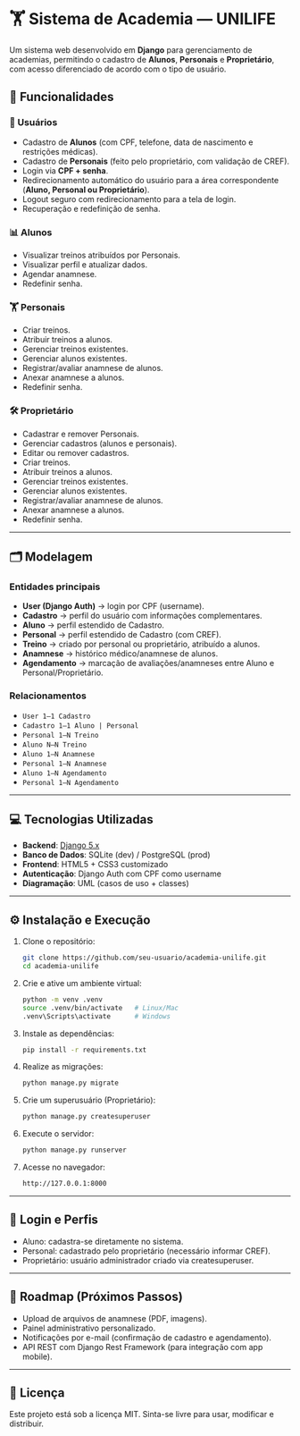 # 🏋️ Sistema de Academia — UNILIFE

Um sistema web desenvolvido em **Django** para gerenciamento de academias, permitindo o cadastro de **Alunos**, **Personais** e **Proprietário**, com acesso diferenciado de acordo com o tipo de usuário.

## 🚀 Funcionalidades

### 👥 Usuários
- Cadastro de **Alunos** (com CPF, telefone, data de nascimento e restrições médicas).
- Cadastro de **Personais** (feito pelo proprietário, com validação de CREF).
- Login via **CPF + senha**.
- Redirecionamento automático do usuário para a área correspondente (**Aluno, Personal ou Proprietário**).
- Logout seguro com redirecionamento para a tela de login.
- Recuperação e redefinição de senha.

### 📊 Alunos
- Visualizar treinos atribuídos por Personais.
- Visualizar perfil e atualizar dados.
- Agendar anamnese.
- Redefinir senha.

### 🏋️ Personais
- Criar treinos.
- Atribuir treinos a alunos.
- Gerenciar treinos existentes.
- Gerenciar alunos existentes.
- Registrar/avaliar anamnese de alunos.
- Anexar anamnese a alunos.
- Redefinir senha.

### 🛠️ Proprietário
- Cadastrar e remover Personais.
- Gerenciar cadastros (alunos e personais).
- Editar ou remover cadastros.
- Criar treinos.
- Atribuir treinos a alunos.
- Gerenciar treinos existentes.
- Gerenciar alunos existentes.
- Registrar/avaliar anamnese de alunos.
- Anexar anamnese a alunos.
- Redefinir senha.
  
---

## 🗂️ Modelagem

### Entidades principais
- **User (Django Auth)** → login por CPF (username).
- **Cadastro** → perfil do usuário com informações complementares.
- **Aluno** → perfil estendido de Cadastro.
- **Personal** → perfil estendido de Cadastro (com CREF).
- **Treino** → criado por personal ou proprietário, atribuído a alunos.
- **Anamnese** → histórico médico/anamnese de alunos.
- **Agendamento** → marcação de avaliações/anamneses entre Aluno e Personal/Proprietário.

### Relacionamentos
- `User 1—1 Cadastro`
- `Cadastro 1—1 Aluno | Personal`
- `Personal 1—N Treino`
- `Aluno N—N Treino`
- `Aluno 1—N Anamnese`
- `Personal 1—N Anamnese`
- `Aluno 1—N Agendamento`
- `Personal 1—N Agendamento`

---

## 💻 Tecnologias Utilizadas

- **Backend**: [Django 5.x](https://www.djangoproject.com/)
- **Banco de Dados**: SQLite (dev) / PostgreSQL (prod)
- **Frontend**: HTML5 + CSS3 customizado
- **Autenticação**: Django Auth com CPF como username
- **Diagramação**: UML (casos de uso + classes)

---

## ⚙️ Instalação e Execução

1. Clone o repositório:
   ```bash
   git clone https://github.com/seu-usuario/academia-unilife.git
   cd academia-unilife

2. Crie e ative um ambiente virtual:
   ```bash
   python -m venv .venv
   source .venv/bin/activate   # Linux/Mac
   .venv\Scripts\activate      # Windows

3. Instale as dependências:
   ```bash
   pip install -r requirements.txt
   
4. Realize as migrações:
   ```bash
   python manage.py migrate

5. Crie um superusuário (Proprietário):
   ```bash
   python manage.py createsuperuser
   
6. Execute o servidor:
   ```bash
   python manage.py runserver
   
7. Acesse no navegador:
   ```bash
   http://127.0.0.1:8000

---

## 🔐 Login e Perfis

- Aluno: cadastra-se diretamente no sistema.
- Personal: cadastrado pelo proprietário (necessário informar CREF).
- Proprietário: usuário administrador criado via createsuperuser.

---

## 📌 Roadmap (Próximos Passos)
-  Upload de arquivos de anamnese (PDF, imagens).
- Painel administrativo personalizado.
- Notificações por e-mail (confirmação de cadastro e agendamento).
- API REST com Django Rest Framework (para integração com app mobile).

---

## 📝 Licença

Este projeto está sob a licença MIT.
Sinta-se livre para usar, modificar e distribuir.

